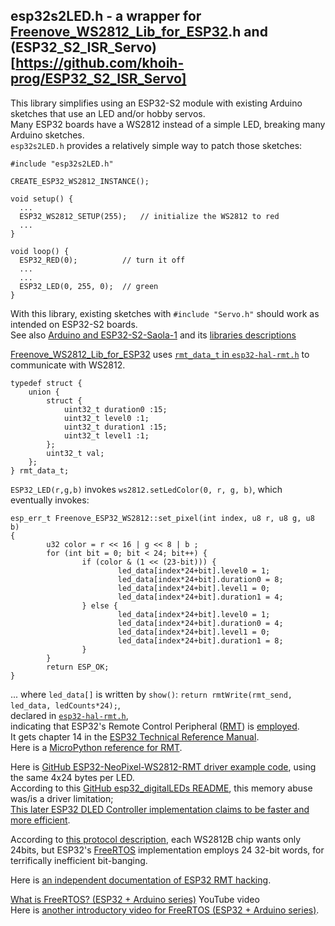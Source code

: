 ## esp32s2LED.h - a wrapper for [Freenove_WS2812_Lib_for_ESP32](../Freenove_WS2812_Lib_for_ESP32).h and (ESP32_S2_ISR_Servo)[https://github.com/khoih-prog/ESP32_S2_ISR_Servo]  
This library simplifies using an ESP32-S2 module with existing Arduino sketches that use an LED and/or hobby servos.  
Many ESP32 boards have a WS2812 instead of a simple LED, breaking many Arduino sketches.  
`esp32s2LED.h` provides a relatively simple way to patch those sketches:
```
#include "esp32s2LED.h"
 
CREATE_ESP32_WS2812_INSTANCE();
 
void setup() {
  ...
  ESP32_WS2812_SETUP(255);   // initialize the WS2812 to red
  ...
}
 
void loop() {
  ESP32_RED(0);          // turn it off
  ...
  ...
  ESP32_LED(0, 255, 0);  // green
}
```  
With this library, existing sketches with `#include "Servo.h"` should work as intended on ESP32-S2 boards.  
See also [Arduino and ESP32-S2-Saola-1](https://blekenbleu.github.io/ESP32)
and its [libraries descriptions](https://blekenbleu.github.io/ESP32/libraries)  

[Freenove_WS2812_Lib_for_ESP32](https://www.arduino.cc/reference/en/libraries/freenove-ws2812-lib-for-esp32/) uses
[`rmt_data_t` in `esp32-hal-rmt.h`](https://github.com/espressif/arduino-esp32/blob/master/cores/esp32/esp32-hal-rmt.h) to communicate with WS2812.  
```
typedef struct {
    union {
        struct {
            uint32_t duration0 :15;
            uint32_t level0 :1;
            uint32_t duration1 :15;
            uint32_t level1 :1;
        };
        uint32_t val;
    };
} rmt_data_t;
```  
`ESP32_LED(r,g,b)` invokes `ws2812.setLedColor(0, r, g, b)`, which eventually invokes:  
```
esp_err_t Freenove_ESP32_WS2812::set_pixel(int index, u8 r, u8 g, u8 b)
{
        u32 color = r << 16 | g << 8 | b ;
        for (int bit = 0; bit < 24; bit++) {
                if (color & (1 << (23-bit))) {
                        led_data[index*24+bit].level0 = 1;
                        led_data[index*24+bit].duration0 = 8;
                        led_data[index*24+bit].level1 = 0;
                        led_data[index*24+bit].duration1 = 4;
                } else {
                        led_data[index*24+bit].level0 = 1;
                        led_data[index*24+bit].duration0 = 4;
                        led_data[index*24+bit].level1 = 0;
                        led_data[index*24+bit].duration1 = 8;
                }
        }
        return ESP_OK;
}
```
... where `led_data[]` is written by `show()`:  `return rmtWrite(rmt_send, led_data, ledCounts*24);`,  
declared in [`esp32-hal-rmt.h`](https://github.com/espressif/arduino-esp32/blob/master/cores/esp32/esp32-hal-rmt.h),  
indicating that ESP32's Remote Control Peripheral ([RMT](https://docs.espressif.com/projects/esp-idf/en/latest/esp32/api-reference/peripherals/rmt.html)) is
[employed](https://demo-dijiudu.readthedocs.io/en/latest/api-reference/peripherals/rmt.html).  
It gets chapter 14 in the [ESP32 Technical Reference Manual](https://www.espressif.com/sites/default/files/documentation/esp32_technical_reference_manual_en.pdf).  
Here is a [MicroPython reference for RMT](https://pycom.github.io/pydocs/tutorials/all/rmt.html).  
   
Here is [GitHub ESP32-NeoPixel-WS2812-RMT driver example code](https://github.com/JSchaenzle/ESP32-NeoPixel-WS2812-RMT), using the same 4x24 bytes per LED.   
According to this [GitHub esp32_digitalLEDs README](https://github.com/CalinRadoni/esp32_digitalLEDs), this memory abuse was/is a driver limitation;  
[This later ESP32 DLED Controller implementation claims to be faster and more efficient](https://github.com/CalinRadoni/ESP32DLEDController).  

According to [this protocol description](https://www.arrow.com/en/research-and-events/articles/protocol-for-the-ws2812b-programmable-led),
each WS2812B chip wants only 24bits, but ESP32's [FreeRTOS](https://docs.espressif.com/projects/esp-idf/en/latest/esp32/api-reference/system/freertos.html)
implementation employs 24 32-bit words, for terrifically inefficient bit-banging.  

Here is [an independent documentation of ESP32 RMT hacking](https://www.buildlog.net/blog/2017/11/esp32-sending-short-pulses-with-the-rmt).  

[What is FreeRTOS? (ESP32 + Arduino series)](https://www.youtube.com/watch?v=kP-pP6FEu8I) YouTube video  
Here is [another introductory video for  FreeRTOS (ESP32 + Arduino series)](https://www.youtube.com/watch?v=WQGAs9MwXno).  

